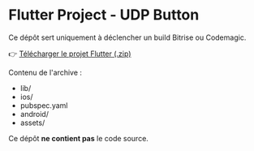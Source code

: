 # Flutter Project - UDP Button

Ce dépôt sert uniquement à déclencher un build Bitrise ou Codemagic.

👉 [Télécharger le projet Flutter (.zip)](https://1fichier.com/?mmkytxngptwhrk2u6s5r)

Contenu de l'archive :
- lib/
- ios/
- pubspec.yaml
- android/
- assets/

Ce dépôt **ne contient pas** le code source.
